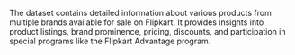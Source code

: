 The dataset contains detailed information about various products from multiple brands available for sale on Flipkart. It provides insights into product listings, brand prominence, pricing, discounts, and participation in special programs like the Flipkart Advantage program.
